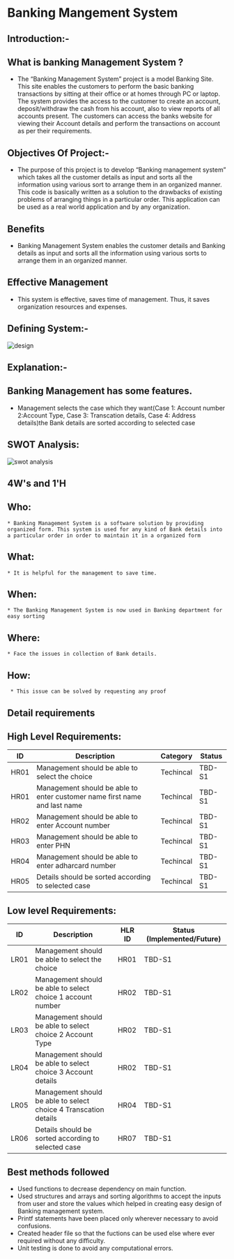 # Banking Mangement System

## Introduction:-

## What is banking Management System ?

* The “Banking Management System” project is a model Banking Site. This site enables the customers to perform the basic banking transactions by sitting at their office or at homes through PC or laptop. The system provides the access to the customer to create an account, deposit/withdraw the cash from his account, also to view reports of all accounts present. The customers can access the banks website for viewing their Account details and perform the transactions on account as per their requirements.

## Objectives Of Project:-

* The purpose of this project is to develop “Banking management system” which takes all the customer details as input and sorts all the information using various sort to arrange them in an organized manner. This code is basically written as a solution to the drawbacks of existing problems of arranging things in a particular order. This application can be used as a real world application and by any organization.

## Benefits

* Banking Management System enables the customer details and Banking details as input and sorts all the information using various sorts to arrange them in an organized manner.

## Effective Management

* This system is effective, saves time of management. Thus, it saves organization resources and expenses.

## Defining System:-
![design](https://user-images.githubusercontent.com/62882163/156324759-9740e16f-398f-487d-ae47-4a90e137cff9.png)


## Explanation:-
## Banking Management has some features.

* Management selects the case which they want(Case 1: Account number 2:Account Type, Case 3: Transcation details, Case 4: Address details)the Bank details are sorted according to selected case

## SWOT Analysis:
![swot analysis](https://user-images.githubusercontent.com/62882163/156324881-10cca4e7-997f-4220-b1ac-ce1907670c89.png)

## 4W's and 1'H

## Who:

    * Banking Management System is a software solution by providing organized form. This system is used for any kind of Bank details into a particular order in order to maintain it in a organized form 
## What:

    * It is helpful for the management to save time.
     
## When:

    * The Banking Management System is now used in Banking department for easy sorting 
     
## Where:

    * Face the issues in collection of Bank details.
    
## How:

     * This issue can be solved by requesting any proof 
     
## Detail requirements 

## High Level Requirements:

| ID | Description | Category | Status |
| ---- | -------------------------- | ------ | ----- |
| HR01 | Management should be able to select the choice | Techincal | TBD-S1 |
| HR01 | Management should be able to enter customer name first name and last name | Techincal | TBD-S1 |
| HR02 | Management should be able to enter  Account number | Techincal | TBD-S1 |
| HR03 | Management should be able to enter PHN  | Techincal | TBD-S1 |
| HR04 | Management should be able to enter adharcard number | Techincal | TBD-S1 |
| HR05 | Details should be sorted according to selected case |	Techincal | TBD-S1 |


## Low level Requirements:

| ID | Description | HLR ID | Status (Implemented/Future) |
| ---- | -------------------------------------- | ---- | ----- |
| LR01 | Management should be able to select the choice | HR01 | TBD-S1 |
| LR02 | Management should be able to select choice 1 account number | HR02 | TBD-S1 |
| LR03 | Management should be able to select choice 2 Account Type | HR02 | TBD-S1 |
| LR04 | Management should be able to select choice 3 Account details | HR02 | TBD-S1 |
| LR05 | Management should be able to select choice 4 Transcation details | HR04 | TBD-S1 |
| LR06 | Details should be sorted according to selected case | HR07 | TBD-S1 |


## Best methods followed
 * Used functions to decrease dependency on main function.
 * Used structures and arrays and sorting algorithms to accept the inputs from user and store the values which helped in creating easy design of Banking management system.
 * Printf statements have been placed only wherever necessary to avoid confusions.
 * Created header file so that the fuctions can be used else where ever required without any difficulty.
 * Unit testing is done to avoid any computational errors.
